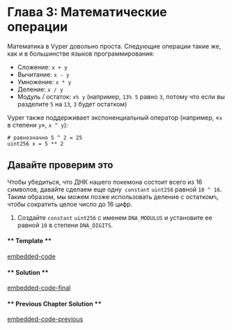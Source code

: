 <!-- Add translation for the following page: https://vyper.fun/#/1/math_operations
Do NOT change the code below. The below code runs the code editor -->

# Глава 3: Математические операции

Математика в Vyper довольно проста. Следующие операции такие же, как и в большинстве языков программирования:

- Сложение: `x + y`
- Вычитание: `x - y`
- Умножение: `x * y`
- Деление: `х / у`
- Модуль / остаток: `x% y` (например, `13% 5` равно `3`, потому что если вы разделите `5` на `13`, `3` будет остатком)

Vyper также поддерживает экспоненциальный оператор (например, «`x` в степени `y`», `x ^ y`):

```vyper
# равнозначно 5 ^ 2 = 25
uint256 х = 5 ** 2
```

## Давайте проверим это

Чтобы убедиться, что ДНК нашего покемона состоит всего из 16 символов, давайте сделаем еще одну` constant` `uint256` равной `10 ^ 16`. Таким образом, мы можем позже использовать деление с остатком`%`, чтобы сократить целое число до 16 цифр.

1. Создайте `constant` `uint256` с именем `DNA_MODULUS` и установите ее равной `10` в степени `DNA_DIGITS`.

<!-- tabs:start -->

#### ** Template **

[embedded-code](../assets/1/1.3-template-code.vy ':include :type=code embed-template')

#### ** Solution **

[embedded-code-final](../assets/1/1.3-finished-code.vy ':include :type=code embed-final')

#### ** Previous Chapter Solution **

[embedded-code-previous](../assets/1/1.2-finished-code.vy ':include :type=code embed-previous')

<!-- tabs:end -->

